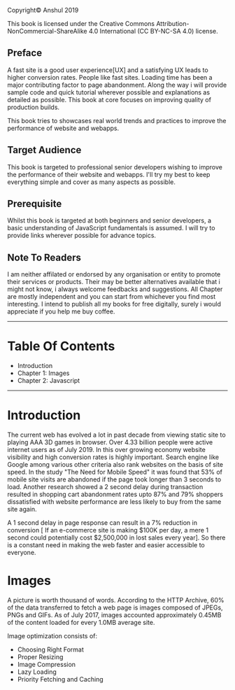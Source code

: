 Copyright© Anshul 2019

This book is licensed under the Creative Commons Attribution-NonCommercial-ShareAlike 4.0 International (CC BY-NC-SA 4.0) license.
##  Preface
A fast site is a good user experience[UX] and a satisfying UX leads to higher conversion rates.
People like fast sites. Loading time has been a major contributing factor to page abandonment.
Along the way i will provide sample code and quick tutorial wherever possible and explanations as detailed as possible. 
This book at core focuses on improving quality of production builds.

This book tries to showcases real world trends and practices to improve the performance of website and webapps.
## Target Audience
This book is targeted to professional senior developers wishing to improve the performance of their website and webapps. I'll try my best to keep everything simple and cover as many aspects as possible.
##  Prerequisite
Whilst this book is targeted at both beginners and senior developers, a basic understanding of JavaScript fundamentals is assumed. I will try to provide links wherever possible for advance topics.
## Note To Readers
I am neither affilated or endorsed by any organisation or entity to promote their services or products. Their may be better alternatives available that i might not know, i always welcome feedbacks and suggestions.
All Chapter are mostly independent and you can start from whichever you find most interesting.
I intend to publish all my books for free digitally, surely i would appreciate if you help me buy coffee.

* * *

# Table Of Contents
* Introduction
* Chapter 1:  Images
* Chapter 2:  Javascript


* * *

# Introduction
The current web has evolved a lot in past decade from viewing static site to playing AAA 3D games in browser. Over 4.33 billion people were active internet users as of July 2019. In this over growing economy website visibility and high conversion rates is highly important. Search engine like Google among various other criteria also rank websites on the basis of site speed. In the study "The Need for Mobile Speed" it was found that 53% of mobile site visits are abandoned if the page took longer than 3 seconds to load. Another research showed a 2 second delay during transaction resulted in shopping cart abandonment rates upto 87% and 79% shoppers dissatisfied with website performance are less likely to buy from the same site again.

A 1 second delay in page response can result in a 7% reduction in conversion [ If an e-commerce site is making $100K per day, a mere 1 second could potentially cost $2,500,000 in lost sales every year]. So there is a constant need in making the web faster and easier accessible to everyone.

# Images
A picture is worth thousand of words. According to the HTTP Archive, 60% of the data transferred to fetch a web page is images composed of JPEGs, PNGs and GIFs. As of July 2017, images accounted approximately 0.45MB of the content loaded for every 1.0MB average site.

Image optimization consists of:
* Choosing Right Format
* Proper Resizing
* Image Compression
* Lazy Loading
* Priority Fetching and Caching
